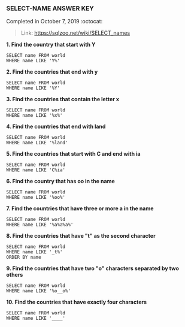 ### SELECT-NAME ANSWER KEY ###
Completed in October 7, 2019 :octocat:
> Link: https://sqlzoo.net/wiki/SELECT_names

**1. Find the country that start with Y**
```mysql
SELECT name FROM world
WHERE name LIKE 'Y%'
```
**2. Find the countries that end with y**
```mysql
SELECT name FROM world
WHERE name LIKE '%Y'
```
**3. Find the countries that contain the letter x**
```mysql
SELECT name FROM world
WHERE name LIKE '%x%'
```
**4. Find the countries that end with land**
```mysql
SELECT name FROM world
WHERE name LIKE '%land'
```
**5. Find the countries that start with C and end with ia**
```mysql
SELECT name FROM world
WHERE name LIKE 'C%ia'
```
**6. Find the country that has oo in the name**
```mysql
SELECT name FROM world
WHERE name LIKE '%oo%'
```
**7. Find the countries that have three or more a in the name**
```mysql
SELECT name FROM world
WHERE name LIKE '%a%a%a%'
```
**8. Find the countries that have "t" as the second character**
```mysql
SELECT name FROM world
WHERE name LIKE '_t%'
ORDER BY name
```
**9. Find the countries that have two "o" characters separated by two others**
```mysql
SELECT name FROM world
WHERE name LIKE '%o__o%'
```
**10. Find the countries that have exactly four characters**
```mysql
SELECT name FROM world
WHERE name LIKE '____'
```
